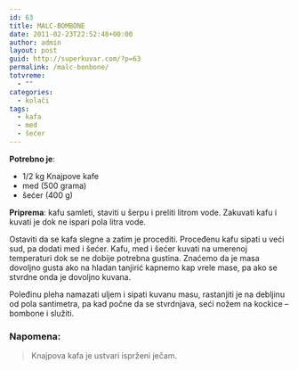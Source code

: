```yaml
---
id: 63
title: MALC-BOMBONE
date: 2011-02-23T22:52:48+00:00
author: admin
layout: post
guid: http://superkuvar.com/?p=63
permalink: /malc-bonbone/
totvreme:
  - ""
categories:
  - kolači
tags:
  - kafa
  - med
  - šećer
---
```

**Potrebno je**:

  * 1/2 kg Knajpove kafe
  * med (500 grama)
  * šećer (400 g)

**Priprema**: kafu samleti, staviti u šerpu i preliti litrom vode. Zakuvati kafu i kuvati je dok ne ispari pola litra vode.

Ostaviti da se kafa slegne a zatim je procediti. Proceđenu kafu sipati u veći sud, pa dodati med i šećer. Kafu, med i šećer kuvati na umerenoj temperaturi dok se ne dobije potrebna gustina. Znaćemo da je masa dovoljno gusta ako na hladan tanjirić kapnemo kap vrele mase, pa ako se stvrdne onda je dovoljno kuvana.

Poleđinu pleha namazati uljem i sipati kuvanu masu, rastanjiti je na debljinu od pola santimetra, pa kad počne da se stvrdnjava, seći nožem na kockice &#8211; bombone i služiti.

### Napomena:
> Knajpova kafa je ustvari isprženi ječam.

&nbsp;